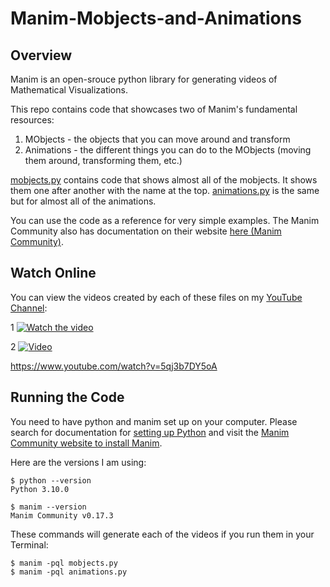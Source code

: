 # Manim-Mobjects-and-Animations

## Overview

Manim is an open-srouce python library for generating videos of Mathematical Visualizations. 

This repo contains code that showcases two of Manim's fundamental resources:
1. MObjects - the objects that you can move around and transform
2. Animations - the different things you can do to the MObjects (moving them around, transforming them, etc.)

[mobjects.py](./mobjects.py) contains code that shows almost all of the mobjects. It shows them one after another with the name at the top. [animations.py](./animations.py) is the same but for almost all of the animations. 

You can use the code as a reference for very simple examples. The Manim Community also has documentation on their website [here (Manim Community)](https://docs.manim.community/en/stable/reference.html). 


## Watch Online

You can view the videos created by each of these files on my [YouTube Channel](https://www.youtube.com/channel/UC3xlS5T2M6we94bCsYneNXA): 

1
[![Watch the video](https://www.youtube.com/watch?v=bCsk6hnMO5w/default.jpg)](https://www.youtube.com/watch?v=bCsk6hnMO5w)

2
[![Video](https://img.youtube.com/vi/jXnoFqcAkQA/maxresdefault.jpg)](https://www.youtube.com/watch?v=jXnoFqcAkQA)


https://www.youtube.com/watch?v=5qj3b7DY5oA

## Running the Code
You need to have python and manim set up on your computer. Please search for documentation for [setting up Python](https://www.youtube.com/watch?v=M323OL6K5vs) and visit the [Manim Community website to install Manim](https://docs.manim.community/en/stable/installation.html).  

Here are the versions I am using:  
```
$ python --version
Python 3.10.0

$ manim --version
Manim Community v0.17.3
```

These commands will generate each of the videos if you run them in your Terminal:  
```
$ manim -pql mobjects.py
$ manim -pql animations.py
```
